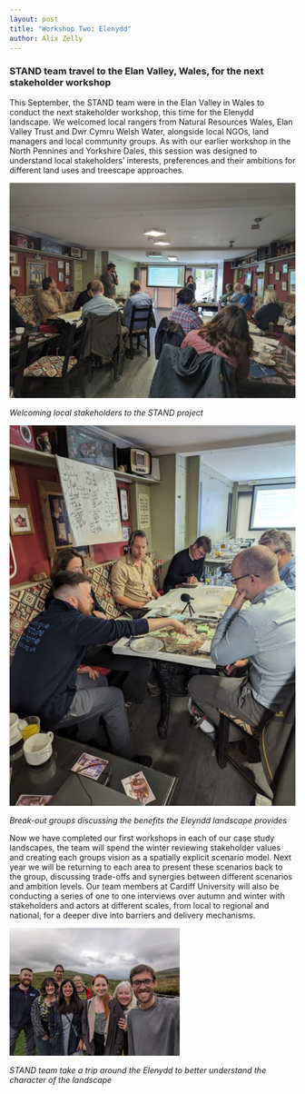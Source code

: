 ```yaml
---
layout: post
title: "Workshop Two: Elenydd"
author: Alix Zelly
---
```


### STAND team travel to the Elan Valley, Wales, for the next stakeholder workshop

This September, the STAND team were in the Elan Valley in Wales to conduct the next stakeholder workshop, this time for the Elenydd landscape. We welcomed local rangers from Natural Resources Wales, Elan Valley Trust and Dwr Cymru Welsh Water, alongside local NGOs, land managers and local community groups. As with our earlier workshop in the North Pennines and Yorkshire Dales, this session was designed to understand local stakeholders’ interests, preferences and their ambitions for different land uses and treescape approaches.

<img src="/assets/img/EV welcome.jpg" width=600>

*Welcoming local stakeholders to the STAND project*

<img src="/assets/img/EV workshop.jpg" width=600>

*Break-out groups discussing the benefits the Eleyndd landscape provides*


Now we have completed our first workshops in each of our case study landscapes, the team will spend the winter reviewing stakeholder values and creating each groups vision as a spatially explicit scenario model. Next year we will be returning to each area to present these scenarios back to the group, discussing trade-offs and synergies between different scenarios and ambition levels. Our team members at Cardiff University will also be conducting a series of one to one interviews over autumn and winter with stakeholders and actors at different scales, from local to regional and national, for a deeper dive into barriers and delivery mechanisms. 



<img src="/assets/img/PXL_20230912_155123304.PORTRAIT~2.jpg" width=300>

*STAND team take a trip around the Elenydd to better understand the character of the landscape*
